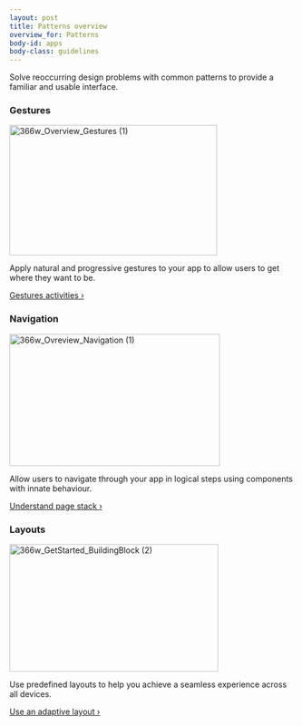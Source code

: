 ```yaml
---
layout: post
title: Patterns overview
overview_for: Patterns
body-id: apps
body-class: guidelines
---
```


<div class="row">
  <div class="col-10">
    <p>Solve reoccurring design problems with common patterns to provide a familiar and usable interface.</p>
  </div>
</div>

<div class="row">
  <div class="col-10">
    <div class="col-5">
      <h3>Gestures</h3>
      <img src="{{ site.assets_path }}eab8c5a2-366w_Overview_Gestures-1.png" alt="366w_Overview_Gestures (1)" width="366" height="230">
      <p>Apply natural and progressive gestures to your app to allow users to get where they want to be.</p>
      <p><a title="Design vision" href="/apps/patterns/gestures">Gestures activities&nbsp;&rsaquo;</a></p>
    </div>
    <div class="col-5">
      <h3>Navigation</h3>
      <img src="{{ site.assets_path }}801c7daa-366w_Ovreview_Navigation-1.png" alt="366w_Ovreview_Navigation (1)" width="371" height="233">
      <p>Allow users to navigate through your app in logical steps using components with innate behaviour.</p>
      <p><a title="Design vision" href="/apps/patterns/navigation">Understand page stack&nbsp;&rsaquo;</a></p>
    </div>
  </div>
</div>

<div class="row">
  <div class="col-10">
    <div class="col-5">
      <h3>Layouts</h3>
      <img src="{{ site.assets_path }}33684f26-366w_GetStarted_BuildingBlock-2.png" alt="366w_GetStarted_BuildingBlock (2)" width="368" height="225">
      <p>Use predefined layouts to help you achieve a seamless experience across all devices.</p>
      <p><a title="Layout" href="/apps/patterns/layouts">Use an adaptive layout&nbsp;&rsaquo;</a></p>
    </div>
  </div>
</div>

